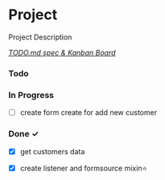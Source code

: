 # Project

Project Description

<em>[TODO.md spec & Kanban Board](https://bit.ly/3fCwKfM)</em>

### Todo


### In Progress

- [ ] create form create for add new customer  

### Done ✓

- [x] get customers data  
- [x] create listener and formsource mixin⭐  

